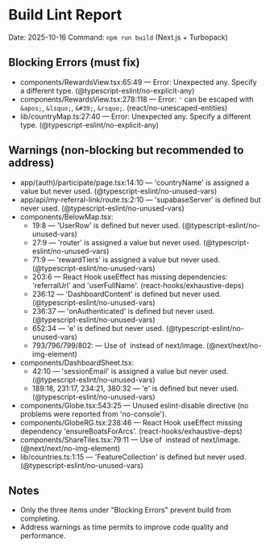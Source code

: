 # Build Lint Report

Date: 2025-10-16
Command: `npm run build` (Next.js + Turbopack)

## Blocking Errors (must fix)
- components/RewardsView.tsx:65:49 — Error: Unexpected any. Specify a different type. (@typescript-eslint/no-explicit-any)
- components/RewardsView.tsx:278:118 — Error: `'` can be escaped with `&apos;`, `&lsquo;`, `&#39;`, `&rsquo;`. (react/no-unescaped-entities)
- lib/countryMap.ts:27:40 — Error: Unexpected any. Specify a different type. (@typescript-eslint/no-explicit-any)

## Warnings (non-blocking but recommended to address)
- app/(auth)/participate/page.tsx:14:10 — 'countryName' is assigned a value but never used. (@typescript-eslint/no-unused-vars)
- app/api/my-referral-link/route.ts:2:10 — 'supabaseServer' is defined but never used. (@typescript-eslint/no-unused-vars)
- components/BelowMap.tsx:
  - 19:8 — 'UserRow' is defined but never used. (@typescript-eslint/no-unused-vars)
  - 27:9 — 'router' is assigned a value but never used. (@typescript-eslint/no-unused-vars)
  - 71:9 — 'rewardTiers' is assigned a value but never used. (@typescript-eslint/no-unused-vars)
  - 203:6 — React Hook useEffect has missing dependencies: 'referralUrl' and 'userFullName'. (react-hooks/exhaustive-deps)
  - 236:12 — 'DashboardContent' is defined but never used. (@typescript-eslint/no-unused-vars)
  - 236:37 — 'onAuthenticated' is defined but never used. (@typescript-eslint/no-unused-vars)
  - 652:34 — 'e' is defined but never used. (@typescript-eslint/no-unused-vars)
  - 793/796/799/802: — Use of <img> instead of next/image. (@next/next/no-img-element)
- components/DashboardSheet.tsx:
  - 42:10 — 'sessionEmail' is assigned a value but never used. (@typescript-eslint/no-unused-vars)
  - 189:18, 231:17, 234:21, 380:32 — 'e' is defined but never used. (@typescript-eslint/no-unused-vars)
- components/Globe.tsx:543:25 — Unused eslint-disable directive (no problems were reported from 'no-console').
- components/GlobeRG.tsx:238:46 — React Hook useEffect missing dependency 'ensureBoatsForArcs'. (react-hooks/exhaustive-deps)
- components/ShareTiles.tsx:79:11 — Use of <img> instead of next/image. (@next/next/no-img-element)
- lib/countries.ts:1:15 — 'FeatureCollection' is defined but never used. (@typescript-eslint/no-unused-vars)

## Notes
- Only the three items under "Blocking Errors" prevent build from completing.
- Address warnings as time permits to improve code quality and performance.




